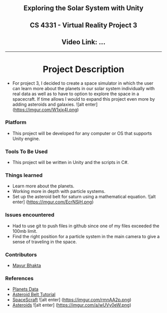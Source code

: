 <h2 align="center">Exploring the Solar System with Unity</h2>
<h2 align="center">CS 4331 - Virtual Reality Project 3</h2>
<h2 align="center">Video Link: ...</h2>

***

<h1 align="center">Project Description</h1>

- For project 3, I decided to create a space simulator in which the user can learn more about the planets in our solar system individually with real data as well as to have to option to explore the space in a spacecraft. If time allows I would to expand this project even more by adding asteroids and galaxies.
![alt enter] (https://imgur.com/W1xjx4I.png)

### Platform
  - This project will be developed for any computer or OS that supports Unity engine.

### Tools To Be Used
  - This project will be written in Unity and the scripts in C#.
  
### Things learned
  - Learn more about the planets.
  - Working more in depth with particle systems.
  - Set up the asteroid belt for saturn using a mathematical equation.
  ![alt enter] (https://imgur.com/EcrNSjH.png)
  
### Issues encountered
  - Had to use git to push files in github since one of my files exceeded the 100mb limit.
  - Find the right position for a particle system in the main camera to give a sense of traveling in the space.
  
### Contributors
  - [Mayur Bhakta](https://github.com/mBhakta95)

### References
  - [Planets Data](https://nssdc.gsfc.nasa.gov/planetary/factsheet/)
  - [Asteroid Belt Tutorial](https://www.youtube.com/watch?v=w422-JEQ8Og)
  - [SpaceScraft](https://assetstore.unity.com/packages/3d/vehicles/space/sci-fi-scout-drone-54334)
  ![alt enter] (https://imgur.com/rmnAA2p.png)
  - [Asteroids](https://assetstore.unity.com/packages/3d/environments/sci-fi/space-asteroids-96444)
  ![alt enter] (https://imgur.com/a/wUVy0eW.png)
